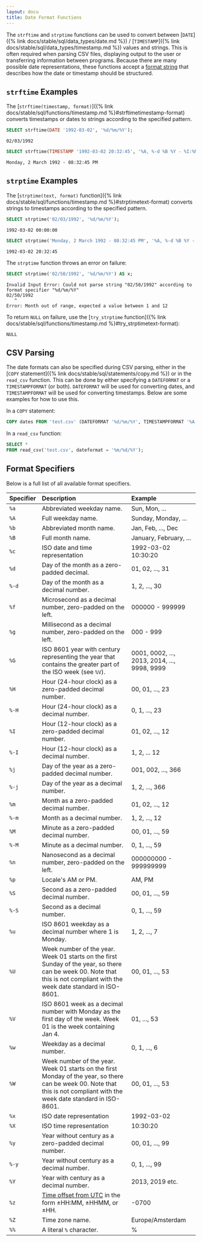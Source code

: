 ```yaml
---
layout: docu
title: Date Format Functions
---
```


The `strftime` and `strptime` functions can be used to convert between [`DATE`]({% link docs/stable/sql/data_types/date.md %}) / [`TIMESTAMP`]({% link docs/stable/sql/data_types/timestamp.md %}) values and strings. This is often required when parsing CSV files, displaying output to the user or transferring information between programs. Because there are many possible date representations, these functions accept a [format string](#format-specifiers) that describes how the date or timestamp should be structured.

## `strftime` Examples

The [`strftime(timestamp, format)`]({% link docs/stable/sql/functions/timestamp.md %}#strftimetimestamp-format) converts timestamps or dates to strings according to the specified pattern.

```sql
SELECT strftime(DATE '1992-03-02', '%d/%m/%Y');
```

```text
02/03/1992
```

```sql
SELECT strftime(TIMESTAMP '1992-03-02 20:32:45', '%A, %-d %B %Y - %I:%M:%S %p');
```

```text
Monday, 2 March 1992 - 08:32:45 PM
```

## `strptime` Examples

The [`strptime(text, format)` function]({% link docs/stable/sql/functions/timestamp.md %}#strptimetext-format) converts strings to timestamps according to the specified pattern.

```sql
SELECT strptime('02/03/1992', '%d/%m/%Y');
```

```text
1992-03-02 00:00:00
```

```sql
SELECT strptime('Monday, 2 March 1992 - 08:32:45 PM', '%A, %-d %B %Y - %I:%M:%S %p');
```

```text
1992-03-02 20:32:45
```

The `strptime` function throws an error on failure:

```sql
SELECT strptime('02/50/1992', '%d/%m/%Y') AS x;
```

```console
Invalid Input Error: Could not parse string "02/50/1992" according to format specifier "%d/%m/%Y"
02/50/1992
   ^
Error: Month out of range, expected a value between 1 and 12
```

To return `NULL` on failure, use the [`try_strptime` function]({% link docs/stable/sql/functions/timestamp.md %}#try_strptimetext-format):

```text
NULL
```

## CSV Parsing

The date formats can also be specified during CSV parsing, either in the [`COPY` statement]({% link docs/stable/sql/statements/copy.md %}) or in the `read_csv` function. This can be done by either specifying a `DATEFORMAT` or a `TIMESTAMPFORMAT` (or both). `DATEFORMAT` will be used for converting dates, and `TIMESTAMPFORMAT` will be used for converting timestamps. Below are some examples for how to use this.

In a `COPY` statement:

```sql
COPY dates FROM 'test.csv' (DATEFORMAT '%d/%m/%Y', TIMESTAMPFORMAT '%A, %-d %B %Y - %I:%M:%S %p');
```

In a `read_csv` function:

```sql
SELECT *
FROM read_csv('test.csv', dateformat = '%m/%d/%Y');
```

## Format Specifiers

Below is a full list of all available format specifiers.

| Specifier | Description | Example |
|:-|:------|:---|
| `%a` | Abbreviated weekday name. | Sun, Mon, ... |
| `%A` | Full weekday name. | Sunday, Monday, ... |
| `%b` | Abbreviated month name. | Jan, Feb, ..., Dec |
| `%B` | Full month name. | January, February, ... |
| `%c` | ISO date and time representation | 1992-03-02 10:30:20 |
| `%d` | Day of the month as a zero-padded decimal. | 01, 02, ..., 31 |
| `%-d` | Day of the month as a decimal number. | 1, 2, ..., 30 |
| `%f` | Microsecond as a decimal number, zero-padded on the left. | 000000 - 999999 |
| `%g` | Millisecond as a decimal number, zero-padded on the left. | 000 - 999 |
| `%G` | ISO 8601 year with century representing the year that contains the greater part of the ISO week (see `%V`). | 0001, 0002, ..., 2013, 2014, ..., 9998, 9999 |
| `%H` | Hour (24-hour clock) as a zero-padded decimal number. | 00, 01, ..., 23 |
| `%-H` | Hour (24-hour clock) as a decimal number. | 0, 1, ..., 23 |
| `%I` | Hour (12-hour clock) as a zero-padded decimal number. | 01, 02, ..., 12 |
| `%-I` | Hour (12-hour clock) as a decimal number. | 1, 2, ... 12 |
| `%j` | Day of the year as a zero-padded decimal number. | 001, 002, ..., 366 |
| `%-j` | Day of the year as a decimal number. | 1, 2, ..., 366 |
| `%m` | Month as a zero-padded decimal number. | 01, 02, ..., 12 |
| `%-m` | Month as a decimal number. | 1, 2, ..., 12 |
| `%M` | Minute as a zero-padded decimal number. | 00, 01, ..., 59 |
| `%-M` | Minute as a decimal number. | 0, 1, ..., 59 |
| `%n` | Nanosecond as a decimal number, zero-padded on the left. | 000000000 - 999999999 |
| `%p` | Locale's AM or PM. | AM, PM |
| `%S` | Second as a zero-padded decimal number. | 00, 01, ..., 59 |
| `%-S` | Second as a decimal number. | 0, 1, ..., 59 |
| `%u` | ISO 8601 weekday as a decimal number where 1 is Monday. | 1, 2, ..., 7 |
| `%U` | Week number of the year. Week 01 starts on the first Sunday of the year, so there can be week 00. Note that this is not compliant with the week date standard in ISO-8601. | 00, 01, ..., 53 |
| `%V` | ISO 8601 week as a decimal number with Monday as the first day of the week. Week 01 is the week containing Jan 4. | 01, ..., 53 |
| `%w` | Weekday as a decimal number. | 0, 1, ..., 6 |
| `%W` | Week number of the year. Week 01 starts on the first Monday of the year, so there can be week 00. Note that this is not compliant with the week date standard in ISO-8601. | 00, 01, ..., 53 |
| `%x` | ISO date representation | 1992-03-02 |
| `%X` | ISO time representation | 10:30:20 |
| `%y` | Year without century as a zero-padded decimal number. | 00, 01, ..., 99 |
| `%-y` | Year without century as a decimal number. | 0, 1, ..., 99 |
| `%Y` | Year with century as a decimal number. | 2013, 2019 etc. |
| `%z` | [Time offset from UTC](https://en.wikipedia.org/wiki/ISO_8601#Time_offsets_from_UTC) in the form ±HH:MM, ±HHMM, or ±HH. | -0700 |
| `%Z` | Time zone name. | Europe/Amsterdam  |
| `%%` | A literal `%` character. | % |
